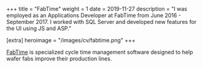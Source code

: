 +++
title = "FabTime"
weight = 1
date = 2019-11-27
description = "I was employed as an Applications Developer at FabTime from June 2016 - September 2017. I worked with SQL Server and developed new features for the UI using JS and ASP."

[extra]
heroimage = "/images/cv/fabtime.png"
+++

[FabTime](https://fabtime.com/index.php) is specialized cycle time management software designed to help wafer fabs improve their production lines.